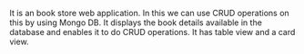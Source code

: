It is an book store web application. In this we can use CRUD operations on this by using Mongo DB.
It displays the book details available in the database and enables it to do CRUD operations.
It has table view and a card view.
